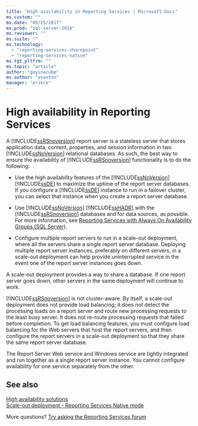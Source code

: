 ```yaml
---
title: "High availability in Reporting Services | Microsoft Docs"
ms.custom: ""
ms.date: "09/25/2017"
ms.prod: "sql-server-2016"
ms.reviewer: ""
ms.suite: ""
ms.technology: 
  - "reporting-services-sharepoint"
  - "reporting-services-native"
ms.tgt_pltfrm: ""
ms.topic: "article"
author: "guyinacube"
ms.author: "asaxton"
manager: "erikre"
---
```

# High availability in Reporting Services

A [!INCLUDE[ssRSnoversion](../../includes/ssrsnoversion-md.md)] report server is a stateless server that stores application data, content, properties, and session information in two [!INCLUDE[ssNoVersion](../../includes/ssnoversion-md.md)] relational databases. As such, the best way to ensure the availability of [!INCLUDE[ssRSnoversion](../../includes/ssrsnoversion-md.md)] functionality is to do the following:  
  
-   Use the high availability features of the [!INCLUDE[ssNoVersion](../../includes/ssnoversion-md.md)] [!INCLUDE[ssDE](../../includes/ssde-md.md)] to maximize the uptime of the report server databases. If you configure a [!INCLUDE[ssDE](../../includes/ssde-md.md)] instance to run in a failover cluster, you can select that instance when you create a report server database.  
  
-   Use [!INCLUDE[ssNoVersion](../../includes/ssnoversion-md.md)] [!INCLUDE[ssHADR](../../includes/sshadr-md.md)] with the [!INCLUDE[ssRSnoversion](../../includes/ssrsnoversion-md.md)] databases and for data sources, as possible. For more information, see [Reporting Services with Always On Availability Groups &#40;SQL Server&#41;](../../database-engine/availability-groups/windows/reporting-services-with-always-on-availability-groups-sql-server.md).  
  
-   Configure multiple report servers to run in a scale-out deployment, where all the servers share a single report server database. Deploying multiple report server instances, preferably on different servers, in a scale-out deployment can help provide uninterrupted service in the event one of the report server instances goes down.  
  
 A scale-out deployment provides a way to share a database. If one report server goes down, other servers in the same deployment will continue to work.  
  
 [!INCLUDE[ssRSnoversion](../../includes/ssrsnoversion-md.md)] is not cluster-aware. By itself, a scale-out deployment does not provide load balancing; it does not detect the processing loads on a report server and route new processing requests to the least busy server. It does not re-route processing requests that failed before completion. To get load balancing features, you must configure load balancing for the Web servers that host the report servers, and then configure the report servers in a scale-out deployment so that they share the same report server database.  
  
 The Report Server Web service and Windows service are tightly integrated and run together as a single report server instance. You cannot configure availability for one service separately from the other.  
  
## See also

 [High availability solutions](../../sql-server/failover-clusters/high-availability-solutions-sql-server.md)   
 [Scale-out deployment  - Reporting Services Native mode](http://msdn.microsoft.com/library/4df38294-6f9d-4b40-9f03-1f01c1f0700c)  

More questions? [Try asking the Reporting Services forum](http://go.microsoft.com/fwlink/?LinkId=620231)